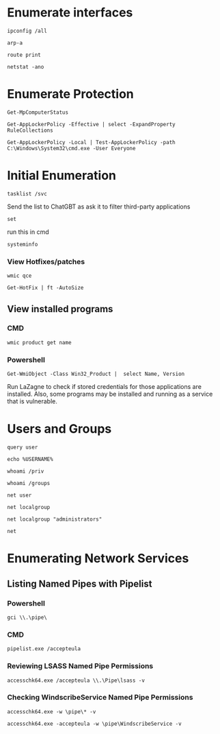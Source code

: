 # Enumerate interfaces
```
ipconfig /all
```
```
arp-a
```
```
route print
```
```
netstat -ano
```
# Enumerate Protection
```
Get-MpComputerStatus
```
```
Get-AppLockerPolicy -Effective | select -ExpandProperty RuleCollections
```
```
Get-AppLockerPolicy -Local | Test-AppLockerPolicy -path C:\Windows\System32\cmd.exe -User Everyone
```
# Initial Enumeration
```
tasklist /svc
```
Send the list to ChatGBT as ask it to filter third-party applications
```
set
```
run this in cmd
```
systeminfo
```
### View Hotfixes/patches
```
wmic qce
```
```
Get-HotFix | ft -AutoSize
```
## View installed programs
### CMD

```
wmic product get name
```
### Powershell
```
Get-WmiObject -Class Win32_Product |  select Name, Version
```
Run LaZagne to check if stored credentials for those applications are installed. Also, some programs may be installed and running as a service that is vulnerable.

# Users and Groups
```
query user
```
```
echo %USERNAME%
```
```
whoami /priv
```
```
whoami /groups
```
```
net user
```
```
net localgroup
```
```
net localgroup "administrators"
```
```
net 
```
# Enumerating Network Services
## Listing Named Pipes with Pipelist
### Powershell
```
gci \\.\pipe\
```
### CMD
```
pipelist.exe /accepteula
```
### Reviewing LSASS Named Pipe Permissions
```
accesschk64.exe /accepteula \\.\Pipe\lsass -v
```
### Checking WindscribeService Named Pipe Permissions
```
accesschk64.exe -w \pipe\* -v
```
```
accesschk64.exe -accepteula -w \pipe\WindscribeService -v
```
